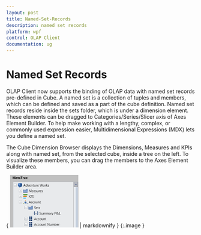 ```yaml
---
layout: post
title: Named-Set-Records
description: named set records
platform: wpf
control: OLAP Client 
documentation: ug
---
```


# Named Set Records

OLAP Client now supports the binding of OLAP data with named set records pre-defined in Cube. A named set is a collection of tuples and members, which can be defined and saved as a part of the cube definition. Named set records reside inside the sets folder, which is under a dimension element. These elements can be dragged to Categories/Series/Slicer axis of Axes Element Builder. To help make working with a lengthy, complex, or commonly used expression easier, Multidimensional Expressions (MDX) lets you define a named set.

The Cube Dimension Browser displays the Dimensions, Measures and KPIs along with named set, from the selected cube, inside a tree on the left. To visualize these members, you can drag the members to the Axes Element Builder area.

{ ![](Named-Set-Records_images/Named-Set-Records_img1.png) | markdownify }
{:.image }


